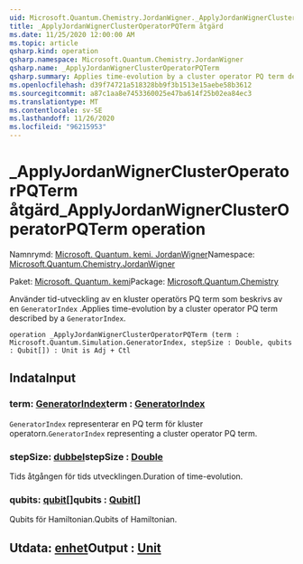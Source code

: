 ```yaml
---
uid: Microsoft.Quantum.Chemistry.JordanWigner._ApplyJordanWignerClusterOperatorPQTerm
title: _ApplyJordanWignerClusterOperatorPQTerm åtgärd
ms.date: 11/25/2020 12:00:00 AM
ms.topic: article
qsharp.kind: operation
qsharp.namespace: Microsoft.Quantum.Chemistry.JordanWigner
qsharp.name: _ApplyJordanWignerClusterOperatorPQTerm
qsharp.summary: Applies time-evolution by a cluster operator PQ term described by a `GeneratorIndex`.
ms.openlocfilehash: d39f74721a518328bb9f3b1513e15aebe58b3612
ms.sourcegitcommit: a87c1aa8e7453360025e47ba614f25b02ea84ec3
ms.translationtype: MT
ms.contentlocale: sv-SE
ms.lasthandoff: 11/26/2020
ms.locfileid: "96215953"
---
```

# <a name="_applyjordanwignerclusteroperatorpqterm-operation"></a><span data-ttu-id="7ff6c-102">_ApplyJordanWignerClusterOperatorPQTerm åtgärd</span><span class="sxs-lookup"><span data-stu-id="7ff6c-102">_ApplyJordanWignerClusterOperatorPQTerm operation</span></span>

<span data-ttu-id="7ff6c-103">Namnrymd: [Microsoft. Quantum. kemi. JordanWigner](xref:Microsoft.Quantum.Chemistry.JordanWigner)</span><span class="sxs-lookup"><span data-stu-id="7ff6c-103">Namespace: [Microsoft.Quantum.Chemistry.JordanWigner](xref:Microsoft.Quantum.Chemistry.JordanWigner)</span></span>

<span data-ttu-id="7ff6c-104">Paket: [Microsoft. Quantum. kemi](https://nuget.org/packages/Microsoft.Quantum.Chemistry)</span><span class="sxs-lookup"><span data-stu-id="7ff6c-104">Package: [Microsoft.Quantum.Chemistry](https://nuget.org/packages/Microsoft.Quantum.Chemistry)</span></span>


<span data-ttu-id="7ff6c-105">Använder tid-utveckling av en kluster operatörs PQ term som beskrivs av en `GeneratorIndex` .</span><span class="sxs-lookup"><span data-stu-id="7ff6c-105">Applies time-evolution by a cluster operator PQ term described by a `GeneratorIndex`.</span></span>

```qsharp
operation _ApplyJordanWignerClusterOperatorPQTerm (term : Microsoft.Quantum.Simulation.GeneratorIndex, stepSize : Double, qubits : Qubit[]) : Unit is Adj + Ctl
```


## <a name="input"></a><span data-ttu-id="7ff6c-106">Indata</span><span class="sxs-lookup"><span data-stu-id="7ff6c-106">Input</span></span>

### <a name="term--generatorindex"></a><span data-ttu-id="7ff6c-107">term: [GeneratorIndex](xref:Microsoft.Quantum.Simulation.GeneratorIndex)</span><span class="sxs-lookup"><span data-stu-id="7ff6c-107">term : [GeneratorIndex](xref:Microsoft.Quantum.Simulation.GeneratorIndex)</span></span>

<span data-ttu-id="7ff6c-108">`GeneratorIndex` representerar en PQ term för kluster operatorn.</span><span class="sxs-lookup"><span data-stu-id="7ff6c-108">`GeneratorIndex` representing a cluster operator PQ term.</span></span>


### <a name="stepsize--double"></a><span data-ttu-id="7ff6c-109">stepSize: [dubbel](xref:microsoft.quantum.lang-ref.double)</span><span class="sxs-lookup"><span data-stu-id="7ff6c-109">stepSize : [Double](xref:microsoft.quantum.lang-ref.double)</span></span>

<span data-ttu-id="7ff6c-110">Tids åtgången för tids utvecklingen.</span><span class="sxs-lookup"><span data-stu-id="7ff6c-110">Duration of time-evolution.</span></span>


### <a name="qubits--qubit"></a><span data-ttu-id="7ff6c-111">qubits: [qubit](xref:microsoft.quantum.lang-ref.qubit)[]</span><span class="sxs-lookup"><span data-stu-id="7ff6c-111">qubits : [Qubit](xref:microsoft.quantum.lang-ref.qubit)[]</span></span>

<span data-ttu-id="7ff6c-112">Qubits för Hamiltonian.</span><span class="sxs-lookup"><span data-stu-id="7ff6c-112">Qubits of Hamiltonian.</span></span>



## <a name="output--unit"></a><span data-ttu-id="7ff6c-113">Utdata: [enhet](xref:microsoft.quantum.lang-ref.unit)</span><span class="sxs-lookup"><span data-stu-id="7ff6c-113">Output : [Unit](xref:microsoft.quantum.lang-ref.unit)</span></span>

